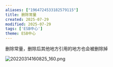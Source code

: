 ```yaml
---
aliases: ["1964724533182579115"]
title: 删除常量
created: 2025-07-29
modified: 2025-07-29
tags: ['ESB中心']
theme: ESB中心
---
```


删除常量，删除后其他地方引用的地方也会被删除掉

![](4f759e7a70a1d4cc4c8e08ab6a16b6d0.jpg "20220314160825_160.png")